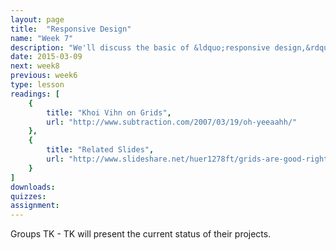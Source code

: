 ```yaml
---
layout: page
title:  "Responsive Design"
name: "Week 7"
description: "We'll discuss the basic of &ldquo;responsive design,&rdquo; a way of designing and coding that ensures our stories look good on any sized device, from mobile phones to massive desktops."
date: 2015-03-09
next: week8
previous: week6
type: lesson
readings: [
    {
        title: "Khoi Vihn on Grids",
        url: "http://www.subtraction.com/2007/03/19/oh-yeeaahh/"
    },
    {
        title: "Related Slides",
        url: "http://www.slideshare.net/huer1278ft/grids-are-good-right"
    }
]
downloads: 
quizzes: 
assignment: 
---
```

Groups TK - TK will present the current status of their projects.
